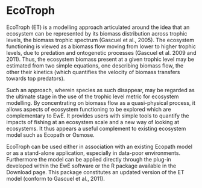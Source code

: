 # EcoTroph
EcoTroph (ET) is a modelling approach articulated around the idea that an ecosystem can be represented by its biomass distribution across trophic levels, the biomass trophic spectrum (Gascuel et al., 2005). The ecosystem functioning is viewed as a biomass flow moving from lower to higher trophic levels, due to predation and ontogenetic processes (Gascuel et al. 2009 and 2011). Thus, the ecosystem biomass present at a given trophic level may be estimated from two simple equations, one describing biomass flow, the other their kinetics (which quantifies the velocity of biomass transfers towards top predators).

Such an approach, wherein species as such disappear, may be regarded as the ultimate stage in the use of the trophic level metric for ecosystem modelling. By concentrating on biomass flow as a quasi-physical process, it allows aspects of ecosystem functioning to be explored which are complementary to EwE. It provides users with simple tools to quantify the impacts of fishing at an ecosystem scale and a new way of looking at ecosystems. It thus appears a useful complement to existing ecosystem model such as Ecopath or Osmose.

EcoTroph can be used either in association with an existing Ecopath model or as a stand-alone application, especially in data-poor environments. Furthermore the model can be applied directly through the plug-in developed within the EwE software or the R package available in the Download page. This package constitutes an updated version of the ET model (conform to Gascuel et al., 2011). 


